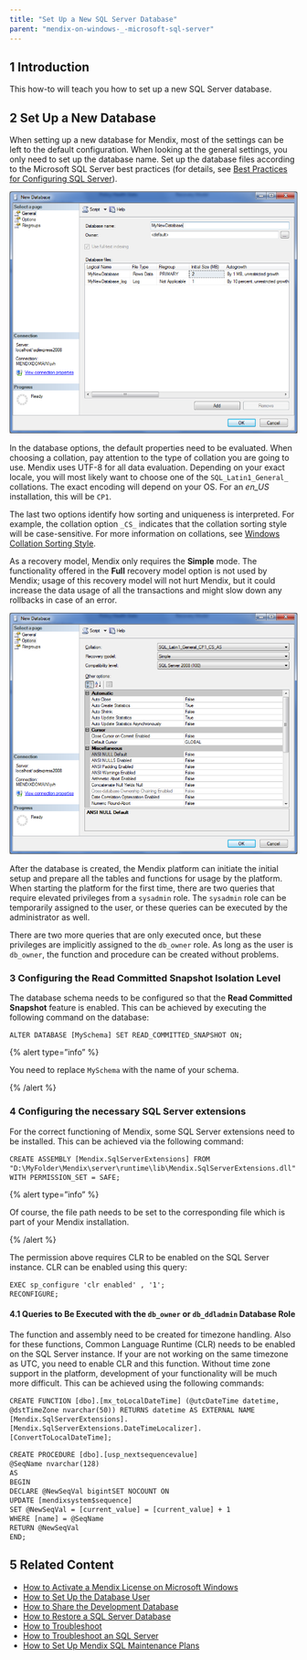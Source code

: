 ```yaml
---
title: "Set Up a New SQL Server Database"
parent: "mendix-on-windows-_-microsoft-sql-server"
---
```


## 1 Introduction

This how-to will teach you how to set up a new SQL Server database.

## 2 Set Up a New Database

When setting up a new database for Mendix, most of the settings can be left to the default configuration. When looking at the general settings, you only need to set up the database name. Set up the database files according to the Microsoft SQL Server best practices (for details, see [Best Practices for Configuring SQL Server](https://msdn.microsoft.com/en-us/library/cc296885(v=bts.10).aspx)).

![](attachments/18448656/18580676.png)

In the database options, the default properties need to be evaluated. When choosing a collation, pay attention to the type of collation you are going to use. Mendix uses UTF-8 for all data evaluation. Depending on your exact locale, you will most likely want to choose one of the `SQL_Latin1_General_` collations. The exact encoding will depend on your OS. For an *en_US* installation, this will be `CP1`.

The last two options identify how sorting and uniqueness is interpreted. For example, the collation option `_CS_` indicates that the collation sorting style will be case-sensitive. For more information on collations, see [Windows Collation Sorting Style](https://msdn.microsoft.com/en-us/library/ms143515.aspx).

As a recovery model, Mendix only requires the **Simple** mode. The functionality offered in the **Full** recovery model option is not used by Mendix; usage of this recovery model will not hurt Mendix, but it could increase the data usage of all the transactions and might slow down any rollbacks in case of an error.

![](attachments/18448656/18580675.png) 

After the database is created, the Mendix platform can initiate the initial setup and prepare all the tables and functions for usage by the platform. When starting the platform for the first time, there are two queries that require elevated privileges from a `sysadmin` role. The `sysadmin` role can be temporarily assigned to the user, or these queries can be executed by the administrator as well.

There are two more queries that are only executed once, but these privileges are implicitly assigned to the `db_owner` role. As long as the user is `db_owner`, the function and procedure can be created without problems.

### 3 Configuring the Read Committed Snapshot Isolation Level

The database schema needs to be configured so that the **Read Committed Snapshot** feature is enabled. This can be achieved by executing the following command on the database:

```
ALTER DATABASE [MySchema] SET READ_COMMITTED_SNAPSHOT ON;
```
{% alert type=”info” %}

You need to replace `MySchema` with the name of your schema.

{% /alert %}

### 4 Configuring the necessary SQL Server extensions

For the correct functioning of Mendix, some SQL Server extensions need to be installed. This can be achieved via the following command:

```
CREATE ASSEMBLY [Mendix.SqlServerExtensions] FROM "D:\MyFolder\Mendix\server\runtime\lib\Mendix.SqlServerExtensions.dll" WITH PERMISSION_SET = SAFE;
```

{% alert type=”info” %}

Of course, the file path needs to be set to the corresponding file which is part of your Mendix installation.

{% /alert %}

The permission above requires CLR to be enabled on the SQL Server instance. CLR can be enabled using this query:

```
EXEC sp_configure 'clr enabled' , '1';
RECONFIGURE;
```

#### 4.1 Queries to Be Executed with the `db_owner` or `db_ddladmin` Database Role

The function and assembly need to be created for timezone handling. Also for these functions, Common Language Runtime (CLR) needs to be enabled on the SQL Server instance. If your are not working on the same timezone as UTC, you need to enable CLR and this function. Without time zone support in the platform, development of your functionality will be much more difficult. This can be achieved using the following commands:

```
CREATE FUNCTION [dbo].[mx_toLocalDateTime] (@utcDateTime datetime, @dstTimeZone nvarchar(50)) RETURNS datetime AS EXTERNAL NAME [Mendix.SqlServerExtensions].[Mendix.SqlServerExtensions.DateTimeLocalizer].[ConvertToLocalDateTime];
```

```
CREATE PROCEDURE [dbo].[usp_nextsequencevalue]
@SeqName nvarchar(128)
AS
BEGIN
DECLARE @NewSeqVal bigintSET NOCOUNT ON
UPDATE [mendixsystem$sequence]
SET @NewSeqVal = [current_value] = [current_value] + 1
WHERE [name] = @SeqName
RETURN @NewSeqVal
END;
```

## 5 Related Content

* [How to Activate a Mendix License on Microsoft Windows](activate-a-mendix-license-on-microsoft-windows)
* [How to Set Up the Database User](setting-up-the-database-user)
* [How to Share the Development Database](../collaboration-project-management/sharing-the-development-database)
* [How to Restore a SQL Server Database](restoring-a-sql-server-database)
* [How to Troubleshoot](troubleshooting)
* [How to Troubleshoot an SQL Server](troubleshooting-sql-server)
* [How to Set Up Mendix SQL Maintenance Plans](mendix-sql-maintenance-plans)
